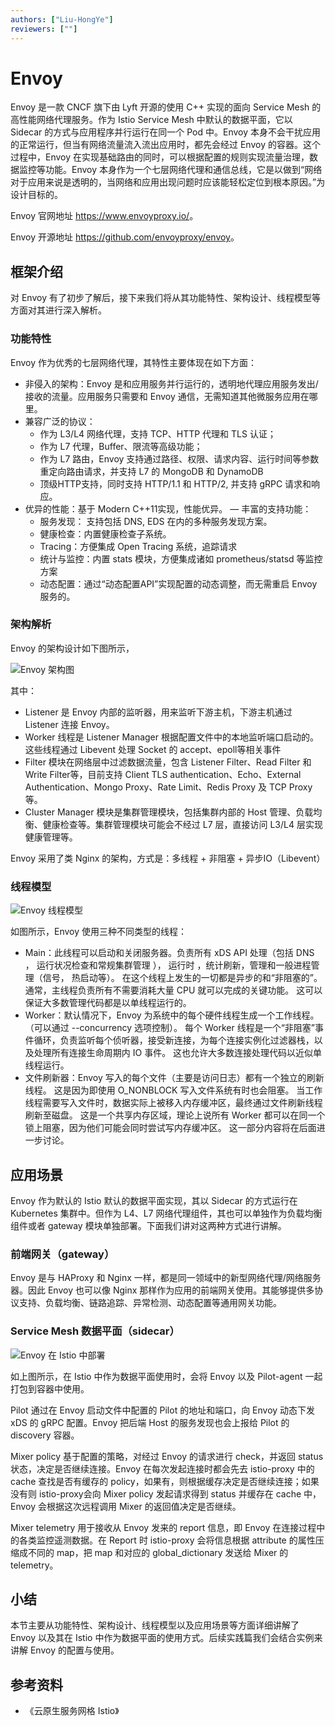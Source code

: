 ```yaml
---
authors: ["Liu-HongYe"]
reviewers: [""]
---
```


# Envoy

Envoy 是一款 CNCF 旗下由 Lyft 开源的使用 C++ 实现的面向 Service Mesh 的高性能网络代理服务。作为 Istio Service Mesh 中默认的数据平面，它以 Sidecar 的方式与应用程序并行运行在同一个 Pod 中。Envoy 本身不会干扰应用的正常运行，但当有网络流量流入流出应用时，都先会经过 Envoy 的容器。这个过程中，Envoy 在实现基础路由的同时，可以根据配置的规则实现流量治理，数据监控等功能。Envoy 本身作为一个七层网络代理和通信总线，它是以做到“网络对于应用来说是透明的，当网络和应用出现问题时应该能轻松定位到根本原因。”为设计目标的。

Envoy 官网地址 <https://www.envoyproxy.io/>。

Envoy 开源地址 <https://github.com/envoyproxy/envoy>。

## 框架介绍

对 Envoy 有了初步了解后，接下来我们将从其功能特性、架构设计、线程模型等方面对其进行深入解析。

### 功能特性

Envoy 作为优秀的七层网络代理，其特性主要体现在如下方面：

- 非侵入的架构：Envoy 是和应用服务并行运行的，透明地代理应用服务发出/接收的流量。应用服务只需要和 Envoy 通信，无需知道其他微服务应用在哪里。
- 兼容广泛的协议：
    - 作为 L3/L4 网络代理，支持 TCP、HTTP 代理和 TLS 认证；
    - 作为 L7 代理，Buffer、限流等高级功能；
    - 作为 L7 路由，Envoy 支持通过路径、权限、请求内容、运行时间等参数重定向路由请求，并支持 L7 的 MongoDB 和 DynamoDB
    - 顶级HTTP支持，同时支持 HTTP/1.1 和 HTTP/2, 并支持 gRPC 请求和响应。
- 优异的性能：基于 Modern C++11实现，性能优异。
— 丰富的支持功能：
    - 服务发现： 支持包括 DNS, EDS 在内的多种服务发现方案。
    - 健康检查：内置健康检查子系统。
    - Tracing：方便集成 Open Tracing 系统，追踪请求
    - 统计与监控：内置 stats 模块，方便集成诸如 prometheus/statsd 等监控方案
    - 动态配置：通过“动态配置API”实现配置的动态调整，而无需重启 Envoy 服务的。

### 架构解析

Envoy 的架构设计如下图所示，

![Envoy 架构图](../images/concepts-envoy-arch.png)

其中：

- Listener 是 Envoy 内部的监听器，用来监听下游主机，下游主机通过 Listener 连接 Envoy。
- Worker 线程是 Listener Manager 根据配置文件中的本地监听端口启动的。这些线程通过 Libevent 处理 Socket 的 accept、epoll等相关事件
- Filter 模块在网络层中过滤数据流量，包含 Listener Filter、Read Filter 和 Write Filter等，目前支持 Client TLS authentication、Echo、External Authentication、Mongo Proxy、Rate Limit、Redis Proxy 及 TCP Proxy等。
- Cluster Manager 模块是集群管理模块，包括集群内部的 Host 管理、负载均衡、健康检查等。集群管理模块可能会不经过 L7 层，直接访问 L3/L4 层实现健康管理等。

Envoy 采用了类 Nginx 的架构，方式是：多线程 + 非阻塞 + 异步IO（Libevent）

### 线程模型

![Envoy 线程模型](../images/concepts-envoy-thread.png)

如图所示，Envoy 使用三种不同类型的线程：

- Main：此线程可以启动和关闭服务器。负责所有 xDS API 处理（包括 DNS ， 运行状况检查和常规集群管理 ）， 运行时 ，统计刷新，管理和一般进程管理（信号， 热启动等）。 在这个线程上发生的一切都是异步的和“非阻塞的”。通常，主线程负责所有不需要消耗大量 CPU 就可以完成的关键功能。 这可以保证大多数管理代码都是以单线程运行的。
- Worker：默认情况下，Envoy 为系统中的每个硬件线程生成一个工作线程。（可以通过 --concurrency 选项控制）。 每个 Worker 线程是一个“非阻塞”事件循环，负责监听每个侦听器，接受新连接，为每个连接实例化过滤器栈，以及处理所有连接生命周期内 IO 事件。 这也允许大多数连接处理代码以近似单线程运行。
- 文件刷新器：Envoy 写入的每个文件（主要是访问日志）都有一个独立的刷新线程。 这是因为即使用 O_NONBLOCK 写入文件系统有时也会阻塞。 当工作线程需要写入文件时，数据实际上被移入内存缓冲区，最终通过文件刷新线程刷新至磁盘。 这是一个共享内存区域，理论上说所有 Worker 都可以在同一个锁上阻塞，因为他们可能会同时尝试写内存缓冲区。 这一部分内容将在后面进一步讨论。


## 应用场景

Envoy 作为默认的 Istio 默认的数据平面实现，其以 Sidecar 的方式运行在 Kubernetes 集群中。但作为 L4、L7 网络代理组件，其也可以单独作为负载均衡组件或者 gateway 模块单独部署。下面我们讲对这两种方式进行讲解。

### 前端网关（gateway）

Envoy 是与 HAProxy 和 Nginx 一样，都是同一领域中的新型网络代理/网络服务器。因此 Envoy 也可以像 Nginx 那样作为应用的前端网关使用。其能够提供多协议支持、负载均衡、链路追踪、异常检测、动态配置等通用网关功能。

### Service Mesh 数据平面（sidecar）

![Envoy 在 Istio 中部署](../images/concepts-envoy-istio.png)

如上图所示，在 Istio 中作为数据平面使用时，会将 Envoy 以及 Pilot-agent 一起打包到容器中使用。

Pilot 通过在 Envoy 启动文件中配置的 Pilot 的地址和端口，向 Envoy 动态下发 xDS 的 gRPC 配置。Envoy 把后端 Host 的服务发现也会上报给 Pilot 的 discovery 容器。

Mixer policy 基于配置的策略，对经过 Envoy 的请求进行 check，并返回 status 状态，决定是否继续连接。Envoy 在每次发起连接时都会先去 istio-proxy 中的 cache 查找是否有缓存的 policy，如果有，则根据缓存决定是否继续连接；如果没有则 istio-proxy会向 Mixer policy 发起请求得到 status 并缓存在 cache 中，Envoy 会根据这次远程调用 Mixer 的返回值决定是否继续。

Mixer telemetry 用于接收从 Envoy 发来的 report 信息，即 Envoy 在连接过程中的各类监控遥测数据。在 Report 时 istio-proxy 会将信息根据 attribute 的属性压缩成不同的 map，把 map 和对应的 global_dictionary 发送给 Mixer 的 telemetry。

## 小结

本节主要从功能特性、架构设计、线程模型以及应用场景等方面详细讲解了 Envoy 以及其在 Istio 中作为数据平面的使用方式。后续实践篇我们会结合实例来讲解 Envoy 的配置与使用。

## 参考资料

- 《云原生服务网格 Istio》
